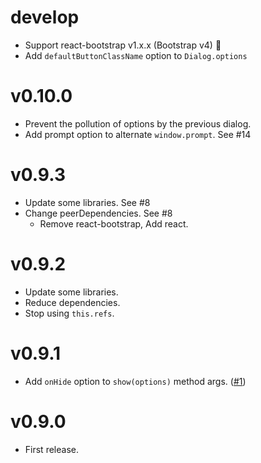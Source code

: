 # develop

- Support react-bootstrap v1.x.x (Bootstrap v4) 🎉
- Add `defaultButtonClassName` option to `Dialog.options`

# v0.10.0

- Prevent the pollution of options by the previous dialog.
- Add prompt option to alternate `window.prompt`. See #14

# v0.9.3

- Update some libraries. See #8
- Change peerDependencies. See #8
  - Remove react-bootstrap, Add react.

# v0.9.2

- Update some libraries.
- Reduce dependencies.
- Stop using `this.refs`.

# v0.9.1

- Add `onHide` option to `show(options)` method args. ([#1](https://github.com/akiroom/react-bootstrap-dialog/pull/1))

# v0.9.0

- First release.

